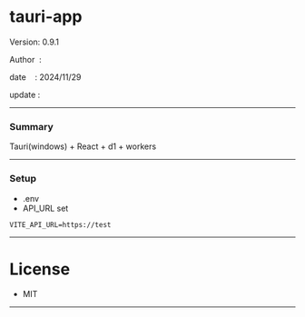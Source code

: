 ﻿# tauri-app

 Version: 0.9.1

 Author  : 

 date    : 2024/11/29

 update  :

***
### Summary

Tauri(windows) + React + d1 + workers

***
### Setup

* .env
* API_URL set

```
VITE_API_URL=https://test
```
***
# License

* MIT

***

